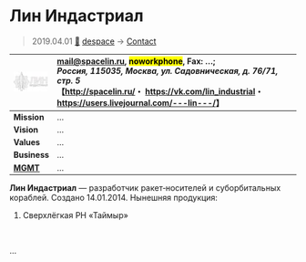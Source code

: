 # Лин Индастриал
> 2019.04.01 [🚀](../index/index.md) [despace](index.md) → [Contact](contact.md)

|[![](f/con/l/spacelin_logo1_thumb.jpg)](f/con/l/spacelin_logo1.png)|<mail@spacelin.ru>, <mark>noworkphone</mark>, Fax: …;<br> *Россия, 115035, Москва, ул. Садовническая, д. 76/71, стр. 5*<br> 【<http://spacelin.ru/>・ <https://vk.com/lin_industrial>・ <https://users.livejournal.com/---lin---/>】|
|:--|:--|
|**Mission**|…|
|**Vision**|…|
|**Values**|…|
|**Business**|…|
|**[MGMT](mgmt.md)**|…|

**Лин Индастриал** — разработчик ракет‑носителей и суборбитальных кораблей. Создано 14.01.2014. Нынешняя продукция:

   1. Сверхлёгкая РН «Таймыр»


<p style="page-break-after:always"> </p>

…
